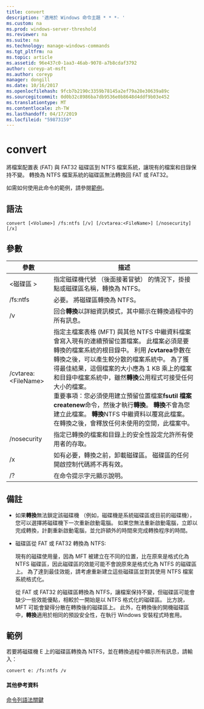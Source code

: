 ```yaml
---
title: convert
description: '適用於 Windows 命令主題 * * *- '
ms.custom: na
ms.prod: windows-server-threshold
ms.reviewer: na
ms.suite: na
ms.technology: manage-windows-commands
ms.tgt_pltfrm: na
ms.topic: article
ms.assetid: 96e437c0-1aa3-46ab-9078-a7b8cdaf3792
author: coreyp-at-msft
ms.author: coreyp
manager: dongill
ms.date: 10/16/2017
ms.openlocfilehash: 9fcb7b2190c3359b78145a2ef79a28e30639a89c
ms.sourcegitcommit: 0d0b32c8986ba7db9536e0b8648d4ddf9b03e452
ms.translationtype: MT
ms.contentlocale: zh-TW
ms.lasthandoff: 04/17/2019
ms.locfileid: "59873159"
---
```

# <a name="convert"></a>convert



將檔案配置表 (FAT) 與 FAT32 磁碟區到 NTFS 檔案系統，讓現有的檔案和目錄保持不變。 轉換為 NTFS 檔案系統的磁碟區無法轉換回 FAT 或 FAT32。

如需如何使用此命令的範例，請參閱[範例](#BKMK_examples)。

## <a name="syntax"></a>語法

```
convert [<Volume>] /fs:ntfs [/v] [/cvtarea:<FileName>] [/nosecurity] [/x]
```

## <a name="parameters"></a>參數

|參數|描述|
|---------|-----------|
|\<磁碟區 >|指定磁碟機代號 （後面接著冒號） 的情況下，掛接點或磁碟區名稱，轉換為 NTFS。|
|/fs:ntfs|必要。 將磁碟區轉換為 NTFS。|
|/v|回合**轉換**以詳細資訊模式，其中顯示在轉換過程中的所有訊息。|
|/cvtarea:\<FileName>|指定主檔案表格 (MFT) 與其他 NTFS 中繼資料檔案會寫入現有的連續預留位置檔案。 此檔案必須是要轉換的檔案系統的根目錄中。 利用 **/cvtarea**參數在轉換之後，可以產生較分散的檔案系統中。 為了獲得最佳結果，這個檔案的大小應為 1 KB 乘上的檔案和目錄中檔案系統中，雖然**轉換**公用程式可接受任何大小的檔案。</br>重要事項：您必須使用建立預留位置檔案**fsutil 檔案 createnew**命令，然後才執行**轉換**。 **轉換**不會為您建立此檔案。 **轉換**NTFS 中繼資料以覆寫此檔案。 在轉換之後，會釋放任何未使用的空間，此檔案中。|
|/nosecurity|指定已轉換的檔案和目錄上的安全性設定允許所有使用者的存取。|
|/x|如有必要，轉換之前，卸載磁碟區。 磁碟區的任何開啟控制代碼將不再有效。|
|/?|在命令提示字元顯示說明。|

## <a name="remarks"></a>備註

-   如果**轉換**無法鎖定該磁碟機 （例如，磁碟機是系統磁碟區或目前的磁碟機），您可以選擇將磁碟機下一次重新啟動電腦。 如果您無法重新啟動電腦，立即以完成轉換，計劃重新啟動電腦，並允許額外的時間來完成轉換程序的時間。
-   磁碟區從 FAT 或 FAT32 轉換為 NTFS:

    現有的磁碟使用量，因為 MFT 被建立在不同的位置，比在原來是格式化為 NTFS 磁碟區，因此磁碟區的效能可能不會說原來是格式化為 NTFS 的磁碟區上。 為了達到最佳效能，請考慮重新建立這些磁碟區並對其使用 NTFS 檔案系統格式化。

    從 FAT 或 FAT32 的磁碟區轉換為 NTFS，讓檔案保持不變，但磁碟區可能會缺少一些效能優點，相較於一開始是以 NTFS 格式化的磁碟區。 比方說，MFT 可能會變得分散在轉換後的磁碟區上。 此外，在轉換後的開機磁碟區中，**轉換**適用於相同的預設安全性，在執行 Windows 安裝程式時套用。

## <a name="BKMK_examples"></a>範例

若要將磁碟機 E 上的磁碟區轉換為 NTFS，並在轉換過程中顯示所有訊息，請輸入：
```
convert e: /fs:ntfs /v
```

#### <a name="additional-references"></a>其他參考資料

[命令列語法關鍵](command-line-syntax-key.md)